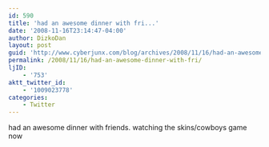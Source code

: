 ```yaml
---
id: 590
title: 'had an awesome dinner with fri...'
date: '2008-11-16T23:14:47-04:00'
author: DizkoDan
layout: post
guid: 'http://www.cyberjunx.com/blog/archives/2008/11/16/had-an-awesome-dinner-with-fri/'
permalink: /2008/11/16/had-an-awesome-dinner-with-fri/
ljID:
    - '753'
aktt_twitter_id:
    - '1009023778'
categories:
    - Twitter
---
```


had an awesome dinner with friends. watching the skins/cowboys game now